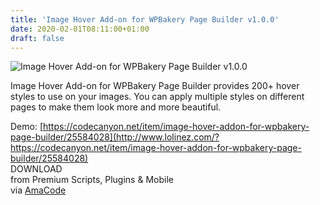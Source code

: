 ```yaml
---
title: 'Image Hover Add-on for WPBakery Page Builder v1.0.0'
date: 2020-02-01T08:11:00+01:00
draft: false
---
```


![Image Hover Add-on for WPBakery Page Builder v1.0.0](http://www.codelist.cc/uploads/posts/2020-02/1580540565_image-hover-add-on-for-wpbakery-page-builder.jpg "Image Hover Add-on for WPBakery Page Builder v1.0.0")  
  
Image Hover Add-on for WPBakery Page Builder provides 200+ hover styles to use on your images. You can apply multiple styles on different pages to make them look more and more beautiful.  
  
Demo: [https://codecanyon.net/item/image-hover-addon-for-wpbakery-page-builder/25584028](http://www.lolinez.com/?https://codecanyon.net/item/image-hover-addon-for-wpbakery-page-builder/25584028)  
DOWNLOAD  
from Premium Scripts, Plugins & Mobile  
via [AmaCode](https://amazcode.ooo)